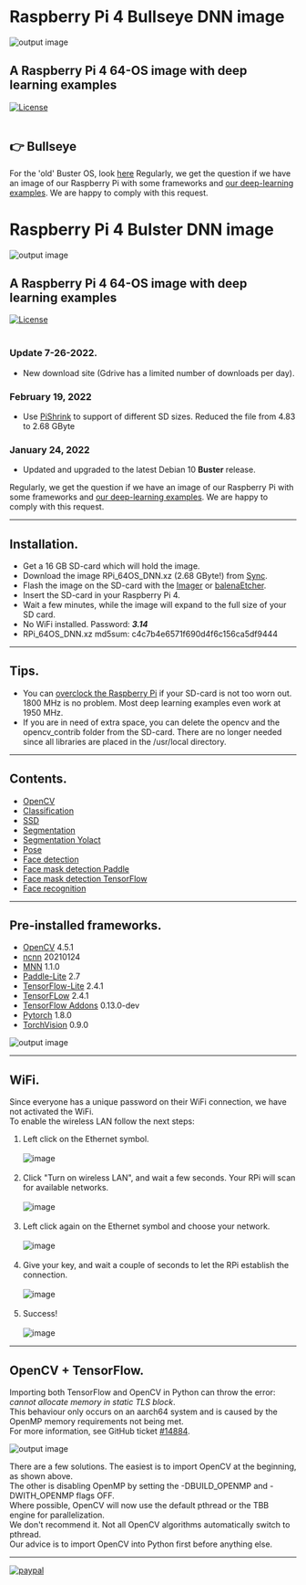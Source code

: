 # Raspberry Pi 4 Bullseye DNN image
![output image]( https://qengineering.eu/images/Water7.webp )<br/>
## A Raspberry Pi 4 64-OS image with deep learning examples
[![License](https://img.shields.io/badge/License-BSD%203--Clause-blue.svg)](https://opensource.org/licenses/BSD-3-Clause)<br/><br/>
## 👉 Bullseye
For the 'old' Buster OS, look [here](https://github.com/Qengineering/RPi-image)
Regularly, we get the question if we have an image of our Raspberry Pi with some frameworks and [our deep-learning examples](https://qengineering.eu/deep-learning-examples-on-raspberry-32-64-os.html). We are happy to comply with this request.

# Raspberry Pi 4 Bulster DNN image
![output image]( https://qengineering.eu/images/Water7.webp )<br/>
## A Raspberry Pi 4 64-OS image with deep learning examples
[![License](https://img.shields.io/badge/License-BSD%203--Clause-blue.svg)](https://opensource.org/licenses/BSD-3-Clause)<br/><br/>
### Update 7-26-2022. 
- New download site (Gdrive has a limited number of downloads per day).<br/>

### February 19, 2022
- Use [PiShrink](https://github.com/Drewsif/PiShrink) to support of different SD sizes. Reduced the file from 4.83 to 2.68 GByte <br/>

### January 24, 2022
- Updated and upgraded to the latest Debian 10 **Buster** release.<br/>

Regularly, we get the question if we have an image of our Raspberry Pi with some frameworks and [our deep-learning examples](https://qengineering.eu/deep-learning-examples-on-raspberry-32-64-os.html). We are happy to comply with this request.

------------

## Installation.

- Get a 16 GB SD-card which will hold the image. 
- Download the image RPi_64OS_DNN.xz (2.68 GByte!) from [Sync](https://ln5.sync.com/dl/00118ac90/hvi2wsfy-i7dus6ch-ae4q94ya-x5k9ir3i).
- Flash the image on the SD-card with the [Imager](https://www.raspberrypi.org/software/) or [balenaEtcher](https://www.balena.io/etcher/).
- Insert the SD-card in your Raspberry Pi 4.
- Wait a few minutes, while the image will expand to the full size of your SD card.
- No WiFi installed. Password: ***3.14***
- RPi_64OS_DNN.xz md5sum: c4c7b4e6571f690d4f6c156ca5df9444

------------

## Tips.

* You can [overclock the Raspberry Pi](https://qengineering.eu/overclocking-the-raspberry-pi-4.html) if your SD-card is not too worn out. 1800 MHz is no problem. Most deep learning examples even work at 1950 MHz.<br/>
* If you are in need of extra space, you can delete the opencv and the opencv_contrib folder from the SD-card. There are no longer needed since all libraries are placed in the /usr/local directory.

------------

## Contents.

- [OpenCV](https://github.com/Qengineering/OpenCV-Livecam-Raspberry-Pi)
- [Classification](https://github.com/Qengineering/TensorFlow_Lite_Classification_RPi_64-bits)
- [SSD](https://github.com/Qengineering/TensorFlow_Lite_SSD_RPi_64-bits)
- [Segmentation](https://github.com/Qengineering/TensorFlow_Lite_Segmentation_RPi_64-bit)
- [Segmentation Yolact](https://github.com/Qengineering/Yolact-ncnn-Raspberry-Pi-4)
- [Pose](https://github.com/Qengineering/TensorFlow_Lite_Pose_RPi_64-bits)
- [Face detection](https://github.com/Qengineering/Face-detection-Raspberry-Pi-32-64-bits)
- [Face mask detection Paddle](https://github.com/Qengineering/Face-Mask-Detection-Raspberry-Pi-64-bits)
- [Face mask detection TensorFlow](https://github.com/Qengineering/TensorFlow_Lite_Face_Mask_RPi_64-bits)
- [Face recognition](https://github.com/Qengineering/Face-Recognition-Raspberry-Pi-64-bits)

------------

## Pre-installed frameworks.

- [OpenCV](https://qengineering.eu/deep-learning-with-opencv-on-raspberry-pi-4.html) 4.5.1
- [ncnn](https://qengineering.eu/install-ncnn-on-raspberry-pi-4.html) 20210124
- [MNN](https://qengineering.eu/install-mnn-on-raspberry-pi-4.html) 1.1.0
- [Paddle-Lite](https://qengineering.eu/install-paddle-lite-on-raspberry-pi-4.html) 2.7
- [TensorFlow-Lite](https://qengineering.eu/install-tensorflow-2-lite-on-raspberry-64-os.html) 2.4.1
- [TensorFLow](https://qengineering.eu/install-tensorflow-2.4.0-on-raspberry-64-os.html) 2.4.1
- [TensorFlow Addons](https://qengineering.eu/install-tensorflow-2.4.0-on-raspberry-64-os.html) 0.13.0-dev
- [Pytorch](https://qengineering.eu/install-pytorch-on-raspberry-pi-4.html) 1.8.0
- [TorchVision](https://qengineering.eu/install-pytorch-on-raspberry-pi-4.html) 0.9.0

![output image](https://qengineering.eu/images/SD_frameworks.png)

------------

## WiFi.

Since everyone has a unique password on their WiFi connection, we have not activated the WiFi.<br/>
To enable the wireless LAN follow the next steps:<br/>

1) Left click on the Ethernet symbol.<br/><br/>
![image](https://user-images.githubusercontent.com/44409029/124445112-8eb8e880-dd7f-11eb-80e6-121dc31fd0b8.png)<br/><br/>
2) Click "Turn on wireless LAN", and wait a few seconds. Your RPi will scan for available networks.<br/><br/>
![image](https://user-images.githubusercontent.com/44409029/124445876-39310b80-dd80-11eb-97ff-1ef8f8c477e8.png)<br/><br/>
3) Left click again on the Ethernet symbol and choose your network.<br/><br/>
![image](https://user-images.githubusercontent.com/44409029/124446101-64b3f600-dd80-11eb-9385-eee4fd730268.png)<br/><br/>
4) Give your key, and wait a couple of seconds to let the RPi establish the connection.<br/><br/>
![image](https://user-images.githubusercontent.com/44409029/124447227-74800a00-dd81-11eb-9c47-bee6b2b84bc1.png)<br/><br/>
5) Success! <br/><br/>
![image](https://user-images.githubusercontent.com/44409029/124446775-063b4780-dd81-11eb-9fd8-2d597ad31cee.png)

------------

## OpenCV + TensorFlow.

Importing both TensorFlow and OpenCV in Python can throw the error: _cannot allocate memory in static TLS block_.<br/>
This behaviour only occurs on an aarch64 system and is caused by the OpenMP memory requirements not being met.<br/>
For more information, see GitHub ticket [#14884](https://github.com/opencv/opencv/issues/14884).<br/>

![output image](https://qengineering.eu/images/SwapImportOpenCVRPi.png)

There are a few solutions. The easiest is to import OpenCV at the beginning, as shown above.<br/>
The other is disabling OpenMP by setting the -DBUILD_OPENMP and -DWITH_OPENMP flags OFF.<br/>
Where possible, OpenCV will now use the default pthread or the TBB engine for parallelization.<br/>
We don't recommend it. Not all OpenCV algorithms automatically switch to pthread.<br/>
Our advice is to import OpenCV into Python first before anything else.<br/>

------------

[![paypal](https://qengineering.eu/images/TipJarSmall4.png)](https://www.paypal.com/cgi-bin/webscr?cmd=_s-xclick&hosted_button_id=CPZTM5BB3FCYL) 

